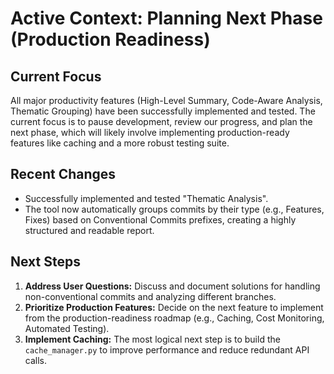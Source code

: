 # Active Context: Planning Next Phase (Production Readiness)

## Current Focus

All major productivity features (High-Level Summary, Code-Aware Analysis, Thematic Grouping) have been successfully implemented and tested. The current focus is to pause development, review our progress, and plan the next phase, which will likely involve implementing production-ready features like caching and a more robust testing suite.

## Recent Changes

- Successfully implemented and tested "Thematic Analysis".
- The tool now automatically groups commits by their type (e.g., Features, Fixes) based on Conventional Commits prefixes, creating a highly structured and readable report.

## Next Steps

1.  **Address User Questions:** Discuss and document solutions for handling non-conventional commits and analyzing different branches.
2.  **Prioritize Production Features:** Decide on the next feature to implement from the production-readiness roadmap (e.g., Caching, Cost Monitoring, Automated Testing).
3.  **Implement Caching:** The most logical next step is to build the `cache_manager.py` to improve performance and reduce redundant API calls.